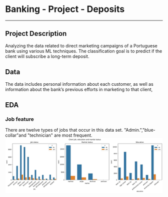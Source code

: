 # Banking - Project - Deposits
---
## Project Description
Analyzing the data related to direct marketing campaigns of a Portuguese bank using various ML techniques. The classification goal is to predict if the client will subscribe a long-term deposit. 
## Data
The data includes personal information about each customer, as well as information about the bank’s previous efforts in marketing to that client,

## EDA
### Job feature
There are twelve types of jobs that occur in this data set. "Admin.","blue-collar"and "technician" are most frequent.
![Job](Documentation/job.jpg)

